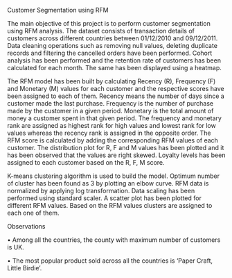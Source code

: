 Customer Segmentation using RFM

The main objective of this project is to perform customer segmentation using RFM analysis. The dataset consists of transaction details of customers across different countries between 01/12/2010 and 09/12/2011. Data cleaning operations such as removing null values, deleting duplicate records and filtering the cancelled orders have been performed. Cohort analysis has been performed and the retention rate of customers has been calculated for each month. The same has been displayed using a heatmap.

The RFM model has been built by calculating Recency (R), Frequency (F) and Monetary (M) values for each customer and the respective scores have been assigned to each of them. Recency means the number of days since a customer made the last purchase. Frequency is the number of purchase made by the customer in a given period. Monetary is the total amount of money a customer spent in that given period. The frequency and monetary rank are assigned as highest rank for high values and lowest rank for low values whereas the recency rank is assigned in the opposite order. The RFM score is calculated by adding the corresponding RFM values of each customer. The distribution plot for R, F and M values has been plotted and it has been observed that the values are right skewed. Loyalty levels has been assigned to each customer based on the R, F, M score. 

K-means clustering algorithm is used to build the model. Optimum number of cluster has been found as 3 by plotting an elbow curve. RFM data is normalized by applying log transformation. Data scaling has been performed using standard scaler. A scatter plot has been plotted for different RFM values. Based on the RFM values clusters are assigned to each one of them.

Observations

•	Among all the countries, the county with maximum number of customers is UK.

•	The most popular product sold across all the countries is ‘Paper Craft, Little Birdie’.
